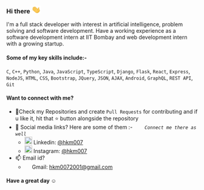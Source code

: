 ### Hi there <img src="https://github.com/hkm007/hkm007/blob/master/Assets/Hi.gif" height ="20px"  width="25px">

I'm a full stack developer with interest in artificial intelligence, problem solving and software development. Have a working experience as a software development intern at IIT Bombay and web development intern with a growing startup.

#### Some of my key skills include:- 

`C`, `C++`, `Python`, `Java`, `JavaScript`, `TypeScript`, `Django`, `Flask`, `React`, `Express`, `NodeJS`, `HTML`, `CSS`, `Bootstrap`, `JQuery`, `JSON`, `AJAX`, `Android`, `GraphQL`, `REST API`, `Git`

#### Want to connect with me?
- 📓Check my Repositories and create `Pull Requests` for contributing and if u like it, hit that ⭐ button alongside the repository
- 📱 Social media links? Here are some of them :-  &emsp;&emsp;*`Connect me there as well`*
  - <img src="https://img.icons8.com/color/50/000000/linkedin.png" height = "20" width = "20"/> Linkedin: [@hkm007](https://www.linkedin.com/in/himanshu-mishra-249785188/)
  - <img src="https://img.icons8.com/fluent/48/000000/instagram-new.png" height = "20" width = "20"/> Instagram: [@hkm007](https://www.instagram.com/_hkm007_/)
- 📫 Email id?
  - <img src="https://img.icons8.com/color/48/000000/gmail.png"  height = "15" width = "16"/> Gmail: [hkm0072001@gmail.com](hkm0072001@gmail.com)

#### Have a great day ☺️

